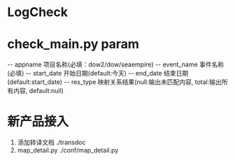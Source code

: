 # LogCheck

# check_main.py param
-- appname 项目名称(必填：dow2/dow/seaempire)
-- event_name 事件名称(必填)
-- start_date 开始日期(default:今天)
-- end_date 结束日期(default:start_date)
-- res_type 映射关系结果(null:输出未匹配内容, total:输出所有内容, default:null)

# 新产品接入
1. 添加转译文档 ./transdoc
2. map_detail.py ./conf/map_detail.py
